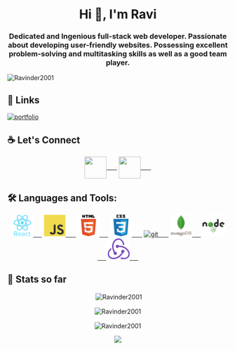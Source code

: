 <h1 align="center">Hi 👋, I'm Ravi</h1>
<h3 align="center">Dedicated and Ingenious full-stack web developer. Passionate about developing user-friendly websites. Possessing excellent problem-solving and multitasking skills as well as a good team player.</h3>

<p align="left"> <img src="https://komarev.com/ghpvc/?username=Ravinder2001&label=Profile%20views&color=0e75b6&style=flat" alt="Ravinder2001" /> </p>


## 🔗 Links
[![portfolio](https://img.shields.io/badge/my_portfolio-000?style=for-the-badge&logo=ko-fi&logoColor=white)](https://ravinder.dev/)


<h2 align="left">☕ Let's Connect</h2>
<p align="center">
<!-- <a href="https://twitter.com/Ravinder1717305" target="blank"><img align="center" src="https://raw.githubusercontent.com/rahuldkjain/github-profile-readme-generator/master/src/images/icons/Social/twitter.svg" alt="" height="50" width="50"/>&nbsp;&nbsp;&nbsp;&nbsp;&nbsp;&nbsp;</a> -->
<a href="https://www.linkedin.com/in/ravinder-singh-negi-3444bb1a6/" target="blank"><img align="center" src="https://raw.githubusercontent.com/rahuldkjain/github-profile-readme-generator/master/src/images/icons/Social/linked-in-alt.svg" alt="" height="50" width="50"/>&nbsp;&nbsp;&nbsp;&nbsp;&nbsp;&nbsp;</a>
<a href="https://www.instagram.com/iam_ravi789/" target="blank"><img align="center" src="https://raw.githubusercontent.com/rahuldkjain/github-profile-readme-generator/master/src/images/icons/Social/instagram.svg" alt="" height="50" width="50" />&nbsp;&nbsp;&nbsp;&nbsp;&nbsp;&nbsp;</a>
</p>

<h2 align="left">🛠 Languages and Tools:</h2>
<p align="center">
   <a href="https://reactjs.org/" target="_blank"> <img src="https://raw.githubusercontent.com/devicons/devicon/master/icons/react/react-original-wordmark.svg" alt="react" width="50" height="50"/>&nbsp;&nbsp;&nbsp;&nbsp;&nbsp;</a>
    <a href="https://developer.mozilla.org/en-US/docs/Web/JavaScript" target="_blank"> <img src="https://raw.githubusercontent.com/devicons/devicon/master/icons/javascript/javascript-original.svg" alt="javascript" width="50" height="50"/> &nbsp;&nbsp;&nbsp;&nbsp;&nbsp;</a> 
   <a href="https://www.w3.org/html/" target="_blank"> <img src="https://raw.githubusercontent.com/devicons/devicon/master/icons/html5/html5-original-wordmark.svg" alt="html5" width="50" height="50"/>&nbsp;&nbsp;&nbsp;&nbsp;&nbsp;</a>
  <a href="https://www.w3schools.com/css/" target="_blank"> <img src="https://raw.githubusercontent.com/devicons/devicon/master/icons/css3/css3-original-wordmark.svg" alt="css3" width="50" height="50"/> &nbsp;&nbsp;&nbsp;&nbsp;&nbsp;</a> 
 <a href="https://git-scm.com/" target="_blank"> <img src="https://www.vectorlogo.zone/logos/git-scm/git-scm-icon.svg" alt="git" width="50" height="50"/> &nbsp;&nbsp;&nbsp;&nbsp;&nbsp;</a> 
  <a href="https://www.mongodb.com/" target="_blank"> <img src="https://raw.githubusercontent.com/devicons/devicon/master/icons/mongodb/mongodb-original-wordmark.svg" alt="mongodb" width="50" height="50"/>&nbsp;&nbsp;&nbsp;&nbsp;&nbsp;</a> <a href="https://nodejs.org" target="_blank"> <img src="https://raw.githubusercontent.com/devicons/devicon/master/icons/nodejs/nodejs-original-wordmark.svg" alt="nodejs" width="50" height="50"/>&nbsp;&nbsp;&nbsp;&nbsp;&nbsp;</a> 
  <a href="https://redux.js.org" target="_blank"> <img src="https://raw.githubusercontent.com/devicons/devicon/master/icons/redux/redux-original.svg" alt="redux" width="50" height="50"/>&nbsp;&nbsp;&nbsp;&nbsp;&nbsp;</a> </p>
<h2 align="left">👷 Stats so far</h2>
<p align="center">&nbsp;<img align="center" src="https://github-readme-stats.vercel.app/api?username=Ravinder2001&show_icons=true&locale=en" alt="Ravinder2001" /></p>
<p align="center"><img align="center" src="https://github-readme-streak-stats.herokuapp.com/?user=Ravinder2001" alt="Ravinder2001" /></p>
<p align="center"><img align="center" src="https://github-readme-stats.vercel.app/api/top-langs?username=Ravinder2001&show_icons=true&locale=en&layout=compact" alt="Ravinder2001" /></p>
<p align="center">
  <img  src="https://raw.githubusercontent.com/Trilokia/Trilokia/379277808c61ef204768a61bbc5d25bc7798ccf1/bottom_header.svg">
  </p>

